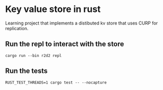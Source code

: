 # Key value store in rust
Learning project that implements a distibuted kv store that uses CURP for replication.

## Run the repl to interact with the store

```
cargo run --bin r2d2 repl
```

## Run the tests

```
RUST_TEST_THREADS=1 cargo test -- --nocapture
```